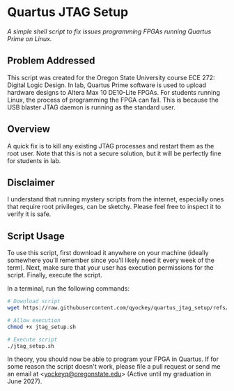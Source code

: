 # Quartus JTAG Setup

*A simple shell script to fix issues programming FPGAs running Quartus Prime on
Linux.*  

## Problem Addressed

This script was created for the Oregon State University course ECE 272: Digital
Logic Design.  In lab, Quartus Prime software is used to upload hardware designs
to Altera Max 10 DE10-Lite FPGAs.  For students running Linux, the process of
programming the FPGA can fail.  This is because the USB blaster JTAG daemon is
running as the standard user.  

## Overview

A quick fix is to kill any existing JTAG processes and restart them as the root
user.  Note that this is not a secure solution, but it will be perfectly fine
for students in lab.  

## Disclaimer

I understand that running mystery scripts from the internet, especially ones
that require root privileges, can be sketchy.  Please feel free to inspect it to
verify it is safe.

## Script Usage

To use this script, first download it anywhere on your machine (ideally
somewhere you'll remember since you'll likely need it every week of the term).
Next, make sure that your user has execution permissions for the script.
Finally, execute the script.

In a terminal, run the following commands:

```sh
# Download script
wget https://raw.githubusercontent.com/qyockey/quartus_jtag_setup/refs/heads/main/jtag_setup.sh

# Allow execution
chmod +x jtag_setup.sh

# Execute script
./jtag_setup.sh
```

In theory, you should now be able to program your FPGA in Quartus.  If for some
reason the script doesn't work, please file a pull request or send me an email
at <[yockeyq@oregonstate.edu](mailto:yockeyq@oregonstate.edu)> (Active until my
graduation in June 2027).

